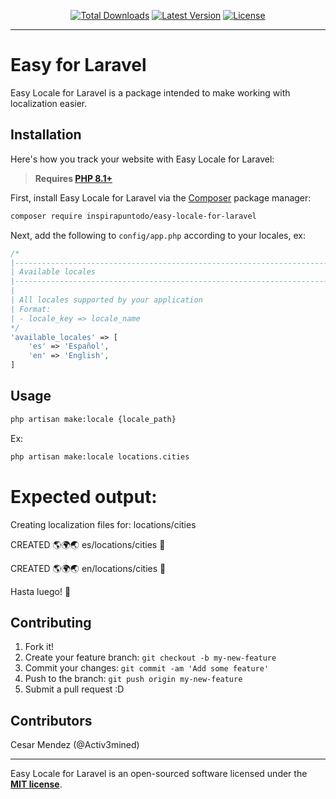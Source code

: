 <p align="center">
    <p align="center">
        <a href="https://packagist.org/packages/inspirapuntodo/easy-locale-for-laravel"><img alt="Total Downloads" src="https://img.shields.io/packagist/dt/inspirapuntodo/easy-locale-for-laravel"></a>
        <a href="https://packagist.org/packages/inspirapuntodo/easy-locale-for-laravel"><img alt="Latest Version" src="https://img.shields.io/packagist/v/inspirapuntodo/easy-locale-for-laravel"></a>
        <a href="https://packagist.org/packages/inspirapuntodo/easy-locale-for-laravel"><img alt="License" src="https://img.shields.io/github/license/inspirapuntodo/easy-locale-for-laravel"></a>
    </p>
</p>

------
# Easy for Laravel
 
Easy Locale for Laravel is a package intended to make working with localization easier.

## Installation
 
Here's how you track your website with Easy Locale for Laravel:

> **Requires [PHP 8.1+](https://php.net/releases/)**

First, install Easy Locale for Laravel via the [Composer](https://getcomposer.org/) package manager:

```bash
composer require inspirapuntodo/easy-locale-for-laravel
```

Next, add the following to `config/app.php` according to your locales, ex:

```php
/*
|--------------------------------------------------------------------------
| Available locales
|--------------------------------------------------------------------------
|
| All locales supported by your application
| Format:
| - locale_key => locale_name
*/
'available_locales' => [
    'es' => 'Español',
    'en' => 'English',
]
```

## Usage
 
```bash
php artisan make:locale {locale_path}
```

Ex:
```bash
php artisan make:locale locations.cities
```

# Expected output:
Creating localization files for: locations/cities

 CREATED 🌎🌍🌏 es/locations/cities 🎉

 CREATED 🌎🌍🌏 en/locations/cities 🎉

Hasta luego! 👋


## Contributing
 
1. Fork it!
2. Create your feature branch: `git checkout -b my-new-feature`
3. Commit your changes: `git commit -am 'Add some feature'`
4. Push to the branch: `git push origin my-new-feature`
5. Submit a pull request :D
 
## Contributors
 
Cesar Mendez (@Activ3mined) 

---

Easy Locale for Laravel is an open-sourced software licensed under the **[MIT license](https://opensource.org/licenses/MIT)**.